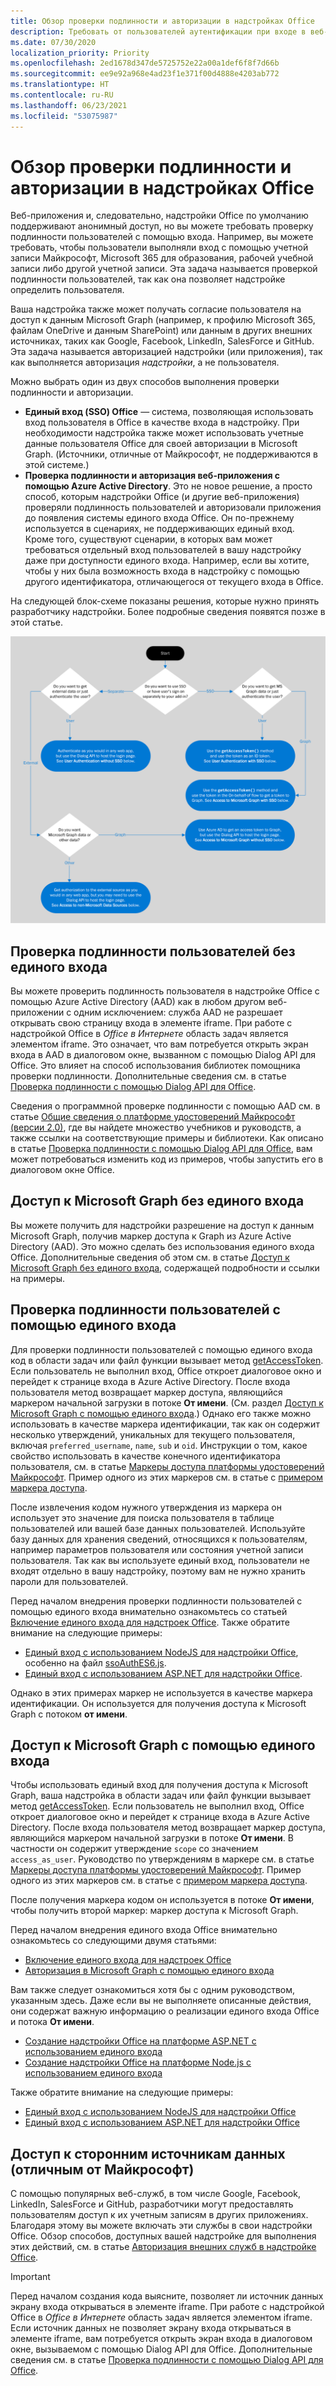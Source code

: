 ```yaml
---
title: Обзор проверки подлинности и авторизации в надстройках Office
description: Требовать от пользователей аутентификации при входе в веб-приложения и надстройки Office.
ms.date: 07/30/2020
localization_priority: Priority
ms.openlocfilehash: 2ed1678d347de5725752e22a00a1def6f8f7d66b
ms.sourcegitcommit: ee9e92a968e4ad23f1e371f00d4888e4203ab772
ms.translationtype: HT
ms.contentlocale: ru-RU
ms.lasthandoff: 06/23/2021
ms.locfileid: "53075987"
---
```

# <a name="overview-of-authentication-and-authorization-in-office-add-ins"></a>Обзор проверки подлинности и авторизации в надстройках Office

Веб-приложения и, следовательно, надстройки Office по умолчанию поддерживают анонимный доступ, но вы можете требовать проверку подлинности пользователей с помощью входа. Например, вы можете требовать, чтобы пользователи выполняли вход с помощью учетной записи Майкрософт, Microsoft 365 для образования, рабочей учебной записи либо другой учетной записи. Эта задача называется проверкой подлинности пользователей, так как она позволяет надстройке определить пользователя.

Ваша надстройка также может получать согласие пользователя на доступ к данным Microsoft Graph (например, к профилю Microsoft 365, файлам OneDrive и данным SharePoint) или данным в других внешних источниках, таких как Google, Facebook, LinkedIn, SalesForce и GitHub. Эта задача называется авторизацией надстройки (или приложения), так как выполняется авторизация *надстройки*, а не пользователя.

Можно выбрать один из двух способов выполнения проверки подлинности и авторизации.

- **Единый вход (SSO) Office** — система, позволяющая использовать вход пользователя в Office в качестве входа в надстройку. При необходимости надстройка также может использовать учетные данные пользователя Office для своей авторизации в Microsoft Graph. (Источники, отличные от Майкрософт, не поддерживаются в этой системе.)
- **Проверка подлинности и авторизация веб-приложения с помощью Azure Active Directory**. Это не новое решение, а просто способ, которым надстройки Office (и другие веб-приложения) проверяли подлинность пользователей и авторизовали приложения до появления системы единого входа Office. Он по-прежнему используется в сценариях, не поддерживающих единый вход. Кроме того, существуют сценарии, в которых вам может требоваться отдельный вход пользователей в вашу надстройку даже при доступности единого входа. Например, если вы хотите, чтобы у них была возможность входа в надстройку с помощью другого идентификатора, отличающегося от текущего входа в Office.

На следующей блок-схеме показаны решения, которые нужно принять разработчику надстройки. Более подробные сведения появятся позже в этой статье.

![Изображение с блок-схемой решений для включения проверки подлинности и авторизации в надстройках Office.](../images/authflowchart.png)

## <a name="user-authentication-without-sso"></a>Проверка подлинности пользователей без единого входа

Вы можете проверить подлинность пользователя в надстройке Office с помощью Azure Active Directory (AAD) как в любом другом веб-приложении с одним исключением: служба AAD не разрешает открывать свою страницу входа в элементе iframe. При работе с надстройкой Office в *Office в Интернете* область задач является элементом iframe. Это означает, что вам потребуется открыть экран входа в AAD в диалоговом окне, вызванном с помощью Dialog API для Office. Это влияет на способ использования библиотек помощника проверки подлинности. Дополнительные сведения см. в статье [Проверка подлинности с помощью Dialog API для Office](auth-with-office-dialog-api.md).

Сведения о программной проверке подлинности с помощью AAD см. в статье [Общие сведения о платформе удостоверений Майкрософт (версии 2.0)](/azure/active-directory/develop/v2-overview), где вы найдете множество учебников и руководств, а также ссылки на соответствующие примеры и библиотеки. Как описано в статье [Проверка подлинности с помощью Dialog API для Office](auth-with-office-dialog-api.md), вам может потребоваться изменить код из примеров, чтобы запустить его в диалоговом окне Office.

## <a name="access-to-microsoft-graph-without-sso"></a>Доступ к Microsoft Graph без единого входа

Вы можете получить для надстройки разрешение на доступ к данным Microsoft Graph, получив маркер доступа к Graph из Azure Active Directory (AAD). Это можно сделать без использования единого входа Office. Дополнительные сведения об этом см. в статье [Доступ к Microsoft Graph без единого входа](authorize-to-microsoft-graph-without-sso.md), содержащей подробности и ссылки на примеры.

## <a name="user-authentication-with-sso"></a>Проверка подлинности пользователей с помощью единого входа

Для проверки подлинности пользователей с помощью единого входа код в области задач или файл функции вызывает метод [getAccessToken](/javascript/api/office-runtime/officeruntime.auth#getaccesstoken-options-). Если пользователь не выполнил вход, Office откроет диалоговое окно и перейдет к странице входа в Azure Active Directory. После входа пользователя метод возвращает маркер доступа, являющийся маркером начальной загрузки в потоке **От имени**. (См. раздел [Доступ к Microsoft Graph с помощью единого входа](#access-to-microsoft-graph-with-sso).) Однако его также можно использовать в качестве маркера идентификации, так как он содержит несколько утверждений, уникальных для текущего пользователя, включая `preferred_username`, `name`, `sub` и `oid`. Инструкции о том, какое свойство использовать в качестве конечного идентификатора пользователя, см. в статье [Маркеры доступа платформы удостоверений Майкрософт](/azure/active-directory/develop/access-tokens#payload-claims). Пример одного из этих маркеров см. в статье с [примером маркера доступа](sso-in-office-add-ins.md#example-access-token).

После извлечения кодом нужного утверждения из маркера он использует это значение для поиска пользователя в таблице пользователей или вашей базе данных пользователей. Используйте базу данных для хранения сведений, относящихся к пользователям, например параметров пользователя или состояния учетной записи пользователя. Так как вы используете единый вход, пользователи не входят отдельно в вашу надстройку, поэтому вам не нужно хранить пароли для пользователей.

Перед началом внедрения проверки подлинности пользователей с помощью единого входа внимательно ознакомьтесь со статьей [Включение единого входа для надстроек Office](sso-in-office-add-ins.md). Также обратите внимание на следующие примеры:

- [Единый вход с использованием NodeJS для надстройки Office](https://github.com/OfficeDev/Office-Add-in-NodeJS-SSO), особенно на файл [ssoAuthES6.js](https://github.com/OfficeDev/Office-Add-in-NodeJS-SSO/blob/master/Complete/public/javascripts/ssoAuthES6.js).
- [Единый вход с использованием ASP.NET для надстройки Office](https://github.com/OfficeDev/Office-Add-in-ASPNET-SSO).

Однако в этих примерах маркер не используется в качестве маркера идентификации. Он используется для получения доступа к Microsoft Graph с потоком **от имени**.

## <a name="access-to-microsoft-graph-with-sso"></a>Доступ к Microsoft Graph с помощью единого входа

Чтобы использовать единый вход для получения доступа к Microsoft Graph, ваша надстройка в области задач или файл функции вызывает метод [getAccessToken](/javascript/api/office-runtime/officeruntime.auth#getaccesstoken-options-). Если пользователь не выполнил вход, Office откроет диалоговое окно и перейдет к странице входа в Azure Active Directory. После входа пользователя метод возвращает маркер доступа, являющийся маркером начальной загрузки в потоке **От имени**. В частности он содержит утверждение `scope` со значением `access_as_user`. Руководство по утверждениям в маркере см. в статье [Маркеры доступа платформы удостоверений Майкрософт](/azure/active-directory/develop/access-tokens#payload-claims). Пример одного из этих маркеров см. в статье с [примером маркера доступа](sso-in-office-add-ins.md#example-access-token).

После получения маркера кодом он используется в потоке **От имени**, чтобы получить второй маркер: маркер доступа к Microsoft Graph.

Перед началом внедрения единого входа Office внимательно ознакомьтесь со следующими двумя статьями:

- [Включение единого входа для надстроек Office](sso-in-office-add-ins.md)
- [Авторизация в Microsoft Graph с помощью единого входа](authorize-to-microsoft-graph.md)

Вам также следует ознакомиться хотя бы с одним руководством, указанным здесь. Даже если вы не выполняете описанные действия, они содержат важную информацию о реализации единого входа Office и потока **От имени**. 

- [Создание надстройки Office на платформе ASP.NET с использованием единого входа](create-sso-office-add-ins-aspnet.md)
- [Создание надстройки Office на платформе Node.js с использованием единого входа](create-sso-office-add-ins-nodejs.md)

Также обратите внимание на следующие примеры:

- [Единый вход с использованием NodeJS для надстройки Office](https://github.com/OfficeDev/Office-Add-in-NodeJS-SSO)
- [Единый вход с использованием ASP.NET для надстройки Office](https://github.com/OfficeDev/Office-Add-in-ASPNET-SSO)

## <a name="access-to-non-microsoft-data-sources"></a>Доступ к сторонним источникам данных (отличным от Майкрософт)

С помощью популярных веб-служб, в том числе Google, Facebook, LinkedIn, SalesForce и GitHub, разработчики могут предоставлять пользователям доступ к их учетным записям в других приложениях. Благодаря этому вы можете включать эти службы в свои надстройки Office. Обзор способов, доступных вашей надстройке для выполнения этих действий, см. в статье [Авторизация внешних служб в надстройке Office](auth-external-add-ins.md).

> [!IMPORTANT]
> Перед началом создания кода выясните, позволяет ли источник данных экрану входа открываться в элементе iframe. При работе с надстройкой Office в *Office в Интернете* область задач является элементом iframe. Если источник данных не позволяет экрану входа открываться в элементе iframe, вам потребуется открыть экран входа в диалоговом окне, вызываемом с помощью Dialog API для Office. Дополнительные сведения см. в статье [Проверка подлинности с помощью Dialog API для Office](auth-with-office-dialog-api.md).
